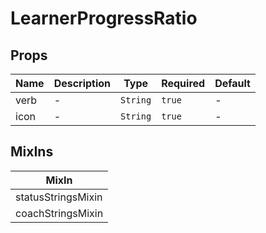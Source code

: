 # LearnerProgressRatio

## Props

<!-- @vuese:LearnerProgressRatio:props:start -->
|Name|Description|Type|Required|Default|
|---|---|---|---|---|
|verb|-|`String`|`true`|-|
|icon|-|`String`|`true`|-|

<!-- @vuese:LearnerProgressRatio:props:end -->


## MixIns

<!-- @vuese:LearnerProgressRatio:mixIns:start -->
|MixIn|
|---|
|statusStringsMixin|
|coachStringsMixin|

<!-- @vuese:LearnerProgressRatio:mixIns:end -->
